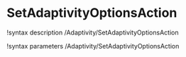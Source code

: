 <!-- MOOSE Documentation Stub: Remove this when content is added. -->

# SetAdaptivityOptionsAction

!syntax description /Adaptivity/SetAdaptivityOptionsAction

!syntax parameters /Adaptivity/SetAdaptivityOptionsAction

